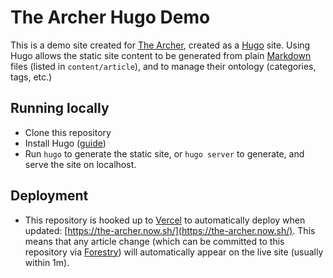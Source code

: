 # The Archer Hugo Demo

This is a demo site created for [The Archer](http://www.the-archer.co.uk/), created as a [Hugo](https://gohugo.io/) site.
Using Hugo allows the static site content to be generated from plain [Markdown](https://guides.github.com/features/mastering-markdown/) files (listed in `content/article`), and to manage their ontology (categories, tags, etc.)

## Running locally

- Clone this repository
- Install Hugo ([guide](https://gohugo.io/getting-started/installing/))
- Run `hugo` to generate the static site, or `hugo server` to generate, and serve the site on localhost.

## Deployment

- This repository is hooked up to [Vercel](https://vercel.com/) to automatically deploy when updated: [https://the-archer.now.sh/](https://the-archer.now.sh/).
This means that any article change (which can be committed to this repository via [Forestry](https://forestry.io/)) will automatically appear on the live site (usually within 1m).
